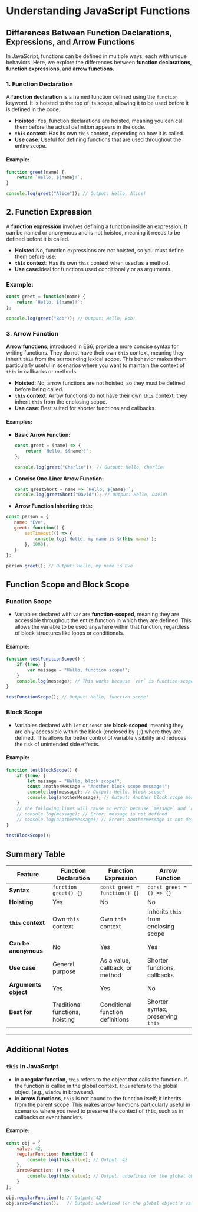 # Understanding JavaScript Functions

## Differences Between Function Declarations, Expressions, and Arrow Functions

In JavaScript, functions can be defined in multiple ways, each with unique behaviors. Here, we explore the differences between **function declarations**, **function expressions**, and **arrow functions**.

### 1. Function Declaration
A **function declaration** is a named function defined using the `function` keyword. It is hoisted to the top of its scope, allowing it to be used before it is defined in the code.

- **Hoisted**: Yes, function declarations are hoisted, meaning you can call them before the actual definition appears in the code.
- **`this` context**: Has its own `this` context, depending on how it is called.
- **Use case**: Useful for defining functions that are used throughout the entire scope.

#### Example:
```javascript
function greet(name) {
    return `Hello, ${name}!`;
}

console.log(greet("Alice")); // Output: Hello, Alice!
```
## 2. Function Expression
A **function expression** involves defining a function inside an expression. It can be named or anonymous and is not hoisted, meaning it needs to be defined before it is called.
- **Hoisted**:No, function expressions are not hoisted, so you must define them before use.
- **`this` context**: Has its own `this` context when used as a method.
- **Use case**:Ideal for functions used conditionally or as arguments.

### Example:
```javascript
const greet = function(name) {
    return `Hello, ${name}!`;
};

console.log(greet("Bob")); // Output: Hello, Bob!
```
### 3. Arrow Function

**Arrow functions**, introduced in ES6, provide a more concise syntax for writing functions. They do not have their own `this` context, meaning they inherit `this` from the surrounding lexical scope. This behavior makes them particularly useful in scenarios where you want to maintain the context of `this` in callbacks or methods.

- **Hoisted**: No, arrow functions are not hoisted, so they must be defined before being called.
- **`this` context**: Arrow functions do not have their own `this` context; they inherit `this` from the enclosing scope.
- **Use case**: Best suited for shorter functions and callbacks.

#### Examples:

- **Basic Arrow Function:**
  ```javascript
  const greet = (name) => {
      return `Hello, ${name}!`;
  };

  console.log(greet("Charlie")); // Output: Hello, Charlie!
  ```

- **Concise One-Liner Arrow Function:**
  ```javascript
  const greetShort = name => `Hello, ${name}!`;
  console.log(greetShort("David")); // Output: Hello, David!
  ```

- **Arrow Function Inheriting `this`:**
 ```javascript
 const person = {
    name: "Eve",
    greet: function() {
        setTimeout(() => {
            console.log(`Hello, my name is ${this.name}`);
        }, 1000);
    }
};

person.greet(); // Output: Hello, my name is Eve
```
## Function Scope and Block Scope

### Function Scope
- Variables declared with `var` are **function-scoped**, meaning they are accessible throughout the entire function in which they are defined. This allows the variable to be used anywhere within that function, regardless of block structures like loops or conditionals.

#### Example:
```javascript
function testFunctionScope() {
    if (true) {
        var message = "Hello, function scope!";
    }
    console.log(message); // This works because `var` is function-scoped
}

testFunctionScope(); // Output: Hello, function scope!
```
### Block Scope
- Variables declared with `let` or `const` are **block-scoped**, meaning they are only accessible within the block (enclosed by `{}`) where they are defined. This allows for better control of variable visibility and reduces the risk of unintended side effects.

#### Example:
```javascript
function testBlockScope() {
    if (true) {
        let message = "Hello, block scope!";
        const anotherMessage = "Another block scope message!";
        console.log(message); // Output: Hello, block scope!
        console.log(anotherMessage); // Output: Another block scope message!
    }
    // The following lines will cause an error because `message` and `anotherMessage` are not defined outside the block.
    // console.log(message); // Error: message is not defined
    // console.log(anotherMessage); // Error: anotherMessage is not defined
}

testBlockScope();
```

## Summary Table

| Feature                           | Function Declaration                   | Function Expression                  | Arrow Function                        |
|-----------------------------------|----------------------------------------|--------------------------------------|---------------------------------------|
| **Syntax**                        | `function greet() {}`                  | `const greet = function() {}`        | `const greet = () => {}`              |
| **Hoisting**                      | Yes                                    | No                                   | No                                    |
| **`this` context**                | Own `this` context                     | Own `this` context                   | Inherits `this` from enclosing scope  |
| **Can be anonymous**              | No                                     | Yes                                  | Yes                                   |
| **Use case**                      | General purpose                        | As a value, callback, or method      | Shorter functions, callbacks          |
| **Arguments object**              | Yes                                    | Yes                                  | No                                    |
| **Best for**                      | Traditional functions, hoisting        | Conditional function definitions     | Shorter syntax, preserving `this`     |

---

## Additional Notes

### `this` in JavaScript
- In a **regular function**, `this` refers to the object that calls the function. If the function is called in the global context, `this` refers to the global object (e.g., `window` in browsers).
- In **arrow functions**, `this` is not bound to the function itself; it inherits from the parent scope. This makes arrow functions particularly useful in scenarios where you need to preserve the context of `this`, such as in callbacks or event handlers.

#### Example:
```javascript
const obj = {
    value: 42,
    regularFunction: function() {
        console.log(this.value); // Output: 42
    },
    arrowFunction: () => {
        console.log(this.value); // Output: undefined (or the global object's value)
    }
};

obj.regularFunction(); // Output: 42
obj.arrowFunction();   // Output: undefined (or the global object's value)
```
